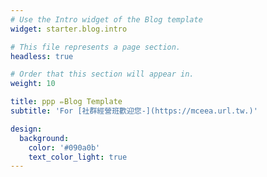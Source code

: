 ```yaml
---
# Use the Intro widget of the Blog template
widget: starter.blog.intro

# This file represents a page section.
headless: true

# Order that this section will appear in.
weight: 10

title: ppp ✏️Blog Template
subtitle: 'For [社群經營班歡迎您-](https://mceea.url.tw.)'

design:
  background:
    color: '#090a0b'
    text_color_light: true
---
```

